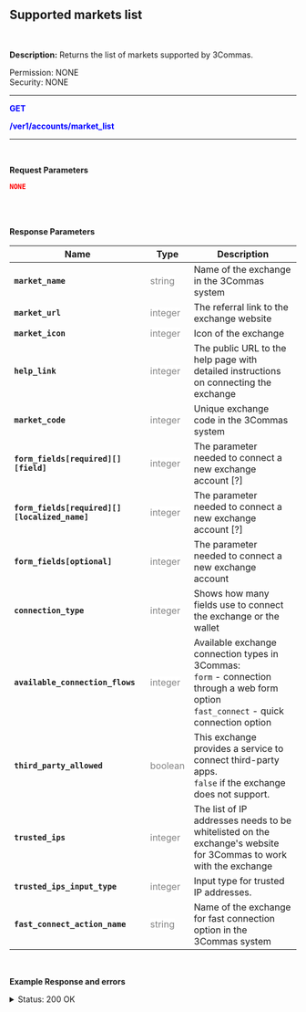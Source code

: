## Supported markets list
<br>

**Description:** Returns the list of markets supported by 3Commas.<br>

Permission: NONE<br>
Security: NONE
<br>

------

<mark style="color:blue;background-color:white"> **GET**

<mark style="color:blue;background-color:white">**/ver1/accounts/market_list**

------
<br>

**Request Parameters**
<br>

```json
NONE
````
<br>
<br>

**Response Parameters**
<br> 

| Name | Type |	 Description|
|------|------|------------|
|**`market_name`**  | <mark style="color:grey;background-color:white"> string| Name of the exchange in the 3Commas system |
|**`market_url`**  | <mark style="color:grey;background-color:white">integer	| The referral link to the exchange website |
|**`market_icon`**  | <mark style="color:grey;background-color:white">integer	| Icon of the exchange|
|**`help_link`** | <mark style="color:grey;background-color:white">integer	| The public URL to the help page with detailed instructions on connecting the exchange |
|**`market_code`**  | <mark style="color:grey;background-color:white">integer	| Unique exchange code in the 3Commas system|
|**`form_fields[required][][field]`**  | <mark style="color:grey;background-color:white">integer	| The parameter needed to connect a new exchange account [?] |
|**`form_fields[required][][localized_name]`**  | <mark style="color:grey;background-color:white">integer	| The parameter needed to connect a new exchange account [?] |
|**`form_fields[optional]`** | <mark style="color:grey;background-color:white">integer	| The parameter needed to connect a new exchange account |
|**`connection_type`** | <mark style="color:grey;background-color:white">integer	| Shows how many fields use to connect the exchange or the wallet |
|**`available_connection_flows`** | <mark style="color:grey;background-color:white">integer	| Available exchange connection types in 3Commas: <br>`form` - connection through a web form option <br>`fast_connect` - quick connection option |
|**`third_party_allowed`** | <mark style="color:grey;background-color:white">boolean	| This exchange provides a service to connect third-party apps.<br>`false` if the exchange does not support. |
|**`trusted_ips`** | <mark style="color:grey;background-color:white">integer	| The list of IP addresses needs to be whitelisted on the exchange's website for 3Commas to work with the exchange  |
|**`trusted_ips_input_type`** | <mark style="color:grey;background-color:white">integer	| Input type for trusted IP addresses. |
|**`fast_connect_action_name`** | <mark style="color:grey;background-color:white">string | Name of the exchange for fast connection option in the 3Commas system |

<br>


**Example Response and errors**

<details>
<summary>Status: 200 OK</summary>
<br>

```json
[
   {
      "market_name": "Coinbase Advanced",
      "market_url": "http://coinbase-consumer.sjv.io/eKE3GD",
      "market_icon": "https://3commas.io/img/exchanges/gdax.png",
      "market_trust_message": "3Commas will not have access to transfer or withdraw your assets. Each exchange connects with encrypted API keys",
      "default_trust_message": "3Commas will not have access to transfer or withdraw your assets. Each exchange connects with encrypted API keys",
      "help_link": "https://help.3commas.io/en/articles/3822851",
      "market_code": "coinbase_advanced",
      "form_fields": {
         "required": [
            {
               "field": "secret",
               "localized_name": "API Secret:"
            },
            {
               "field": "api_key",
               "localized_name": "API Key:"
            }
         ],
         "optional": []
      },
      "connection_type": "fields",
      "available_connection_flows": [
         "form"
      ],
      "optional": [
        
      ]
    },
    "connection_type": "fields",
    "available_connection_flows": [
      "fast_connect",
      "form"
    ],
    "third_party_allowed": false,
    "trusted_ips": [
      "193.31.111.100",
      "193.31.111.158",
      "193.31.111.43",
      "193.31.111.6"
    ],
    "trusted_ips_input_type": "inline",
    "fast_connect_action_name": "binance"
  },
  {
    "market_name": "OKX",
    "market_url": "https://app.3commas.io/users/auth/okx_auth_reg?redirect_to=https%3A%2F%2Fapp.3commas.io%2Faccounts",
    "market_icon": "https://3commas.io/img/exchanges/okex.png",
    "market_trust_message": "1. Log in to your exchange account and go to API Settings \n2. Select third-party apps and choose 3Commas \n3. Paste generated data in inputs below.",
    "default_trust_message": "3Commas will not have access to transfer or withdraw your assets. Each exchange connects with encrypted API keys",
    "help_link": "https://help.3commas.io/en/articles/3109057",
    "market_code": "okex",
    "form_fields": {
      "required": [
        {
          "field": "secret",
          "localized_name": "API Secret:"
        },
        {
          "field": "api_key",
          "localized_name": "API Key:"
        },
        {
          "field": "passphrase",
          "localized_name": "Passphrase:"
        }
      ],
      "trusted_ips_input_type": "inline",
      "fast_connect_action_name": "coinbase_advanced"
   },
   { ... 
   },
]
```
<details>
